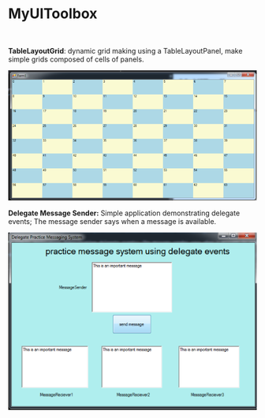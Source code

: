 ﻿# MyUIToolbox
<br>

**TableLayoutGrid**: dynamic grid making using a TableLayoutPanel, make simple grids composed of cells of panels.

![tablelayoutgird example](https://github.com/LukeAnderson/MyUIToolbox/raw/master/Resources/tablelayoutgrid.png)

**Delegate Message Sender:** Simple application demonstrating delegate events; The message sender says when a message is available.

![delegateMessageSender example](https://github.com/LukeAnderson/MyUIToolbox/raw/master/Resources/delegateMessageSender.png)

